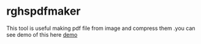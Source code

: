 # rghspdfmaker

This tool is useful making pdf file from image and compress them
.you can see demo of this here 
<a href="">demo</a>
